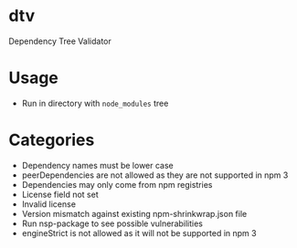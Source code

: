 # dtv
Dependency Tree Validator

Usage
=====
* Run in directory with ```node_modules``` tree

Categories
==========
* Dependency names must be lower case
* peerDependencies are not allowed as they are not supported in npm 3
* Dependencies may only come from npm registries
* License field not set
* Invalid license
* Version mismatch against existing npm-shrinkwrap.json file
* Run nsp-package to see possible vulnerabilities
* engineStrict is not allowed as it will not be supported in npm 3

